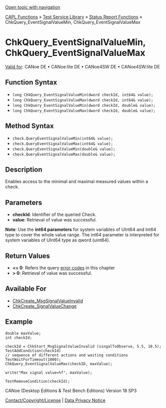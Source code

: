 [Open topic with navigation](../../../../../CANoeDEFamily.htm#Topics/CAPLFunctions/Test/Functions/CAPLfunctionChkQueryEventSignalValueMinMax.md)

[CAPL Functions](../../CAPLfunctions.md) » [Test Service Library](../CAPLfunctionsTSLOverview.md) » [Status Report Functions](../CAPLfunctionsTSLStatusReportFunctions.md) » ChkQuery_EventSignalValueMin, ChkQuery_EventSignalValueMax

# ChkQuery_EventSignalValueMin, ChkQuery_EventSignalValueMax

[Valid for](../../../Shared/FeatureAvailability.md): CANoe DE • CANoe:lite DE • CANoe4SW DE • CANoe4SW:lite DE

## Function Syntax

- `long ChkQuery_EventSignalValueMin(dword checkId, int64& value);`
- `long ChkQuery_EventSignalValueMax(dword checkId, int64& value);`
- `long ChkQuery_EventSignalValueMin(dword checkId, double& value);`
- `long ChkQuery_EventSignalValueMax(dword checkId, double& value);`

## Method Syntax

- `check.QueryEventSignalValueMin(int64& value);`
- `check.QueryEventSignalValueMax(int64& value);`
- `check.QueryEventSignalValueMin(double& value);`
- `check.QueryEventSignalValueMax(double& value);`

## Description

Enables access to the minimal and maximal measured values within a check.

## Parameters

- **checkId**: Identifier of the queried Check.
- **value**: Retrieval of value was successful.

**Note**: Use the **int64 parameters** for system variables of UInt64 and Int64 type to cover the whole value range. The int64 parameter is interpreted for system variables of UInt64 type as qword (uint64).

## Return Values

- **\<= 0**: Refers the query [error codes](../CAPLfunctionsTSLErrorCodes.md) in this chapter
- **\> 0**: Retrieval of value was successful.

## Available For

- [ChkCreate_MsgSignalValueInvalid](CAPLfunctionChkCreateMsgSignalValueInvalid.md)
- [ChkCreate_SignalValueChange](CAPLfunctionChkCreateSignalValueChange.md)

## Example

```plaintext
double maxValue;
int checkId;

checkId = ChkStart_MsgSignalValueInvalid (singalToObserve, 5.5, 10.5);    
TestAddCondition(checkId)
// sequence of different actions and waiting conditions
TestWaitForTimeout(1000);
ChkQuery_EventSignalValueMax(checkID, maxValue);

write("Max signal value=%f", maxValue);

TestRemoveCondition(checkId);
```

CANoe (Desktop Editions & Test Bench Editions) Version 18 SP3

[Contact/Copyright/License](../../../Shared/ContactCopyrightLicense.md) | [Data Privacy Notice](https://www.vector.com/int/en/company/get-info/privacy-policy/)
